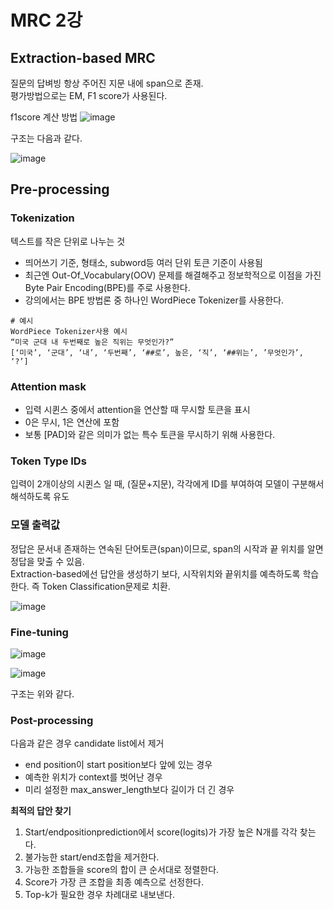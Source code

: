 # MRC 2강

## Extraction-based MRC
질문의 답벼빙 항상 주어진 지문 내에 span으로 존재.  
평가방법으로는 EM, F1 score가 사용된다.

f1score 계산 방법
![image](https://user-images.githubusercontent.com/50571795/137650561-dba7dfc6-ccd3-4ed8-9e39-1eb21abcbcfe.png)

구조는 다음과 같다.  

![image](https://user-images.githubusercontent.com/50571795/137650530-ca12dcb9-3ff2-4a99-8415-c862ca3c3352.png)


## Pre-processing
### Tokenization
텍스트를 작은 단위로 나누는 것
- 띄어쓰기 기준, 형태소, subword등 여러 단위 토큰 기준이 사용됨
- 최근엔 Out-Of_Vocabulary(OOV) 문제를 해결해주고 정보학적으로 이점을 가진 Byte Pair Encoding(BPE)를 주로 사용한다.
- 강의에서는 BPE 방법론 중 하나인 WordPiece Tokenizer를 사용한다.

```
# 예시
WordPiece Tokenizer사용 예시
“미국 군대 내 두번째로 높은 직위는 무엇인가?”
[‘미국’, ‘군대’, ‘내’, ‘두번째’, ‘##로’, 높은, ‘직’, ‘##위는’, ’무엇인가’, ‘?’]
```

### Attention mask
- 입력 시퀸스 중에서 attention을 연산할 때 무시할 토큰을 표시
- 0은 무시, 1은 연산에 포함
- 보통 \[PAD]와 같은 의미가 없는 특수 토큰을 무시하기 위해 사용한다.

### Token Type IDs
입력이 2개이상의 시퀸스 일 때, (질문+지문), 각각에게 ID를 부여하여 모델이 구분해서 해석하도록 유도

### 모델 출력값

정답은 문서내 존재하는 연속된 단어토큰(span)이므로, span의 시작과 끝 위치를 알면 정답을 맞출 수 있음.  
Extraction-based에선 답안을 생성하기 보다, 시작위치와 끝위치를 예측하도록 학습한다. 즉 Token Classification문제로 치환.  

![image](https://user-images.githubusercontent.com/50571795/137651230-03927ae7-c48c-4d17-b2a9-b9155ff4ab03.png)

### Fine-tuning

![image](https://user-images.githubusercontent.com/50571795/137651246-45bf9fe4-b6cb-41c1-8906-70d44613aa09.png)

![image](https://user-images.githubusercontent.com/50571795/137651300-d3f796d8-bc74-4c13-adea-46eb7ad06bcb.png)


구조는 위와 같다.

### Post-processing
다음과 같은 경우 candidate list에서 제거
- end position이 start position보다 앞에 있는 경우
- 예측한 위치가 context를 벗어난 경우
- 미리 설정한 max_answer_length보다 길이가 더 긴 경우

**최적의 답안 찾기**
1. Start/endpositionprediction에서 score(logits)가 가장 높은 N개를 각각 찾는다.
2. 불가능한 start/end조합을 제거한다.
3. 가능한 조합들을 score의 합이 큰 순서대로 정렬한다.
4. Score가 가장 큰 조합을 최종 예측으로 선정한다.
5. Top-k가 필요한 경우 차례대로 내보낸다.

